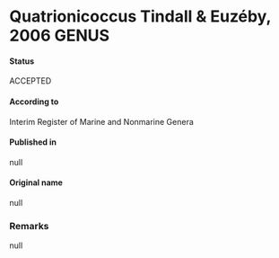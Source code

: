 Quatrionicoccus Tindall & Euzéby, 2006 GENUS
=======

#### Status
ACCEPTED

#### According to
Interim Register of Marine and Nonmarine Genera

#### Published in
null

#### Original name
null

### Remarks
null